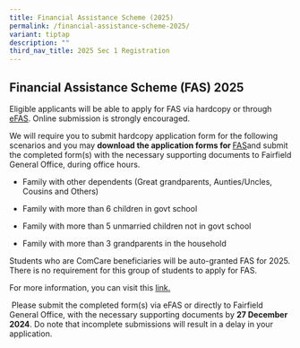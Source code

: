 ```yaml
---
title: Financial Assistance Scheme (2025)
permalink: /financial-assistance-scheme-2025/
variant: tiptap
description: ""
third_nav_title: 2025 Sec 1 Registration
---
```

<h2>Financial Assistance Scheme (FAS) 2025</h2>
<p>Eligible applicants will be able to apply for FAS via hardcopy or through
<a href="https://go.gov.sg/moe-efas" rel="noopener nofollow" target="_blank">eFAS</a>. Online submission is strongly encouraged.&nbsp;</p>
<p>We will require you to submit hardcopy application form for the following
scenarios and you may <strong>download the application forms for </strong>
<a href="/files/Parents/2024_MOE_FAS_Application_Form.pdf" rel="noopener nofollow" target="_blank">FAS</a>and submit the completed form(s) with the necessary supporting
documents to Fairfield General Office, during office hours.&nbsp;</p>
<ul>
<li>
<p>Family with other dependents (Great grandparents, Aunties/Uncles, Cousins
and Others)&nbsp;</p>
</li>
<li>
<p>Family with more than 6 children in govt school&nbsp;</p>
</li>
<li>
<p>Family with more than 5 unmarried children not in govt school&nbsp;</p>
</li>
<li>
<p>Family with more than 3 grandparents in the household&nbsp;</p>
</li>
</ul>
<p>Students who are ComCare beneficiaries will be auto-granted FAS for 2025.
There is no requirement for this group of students to apply for FAS.&nbsp;</p>
<p>For more information, you can visit this <a href="https://www.moe.gov.sg/financial-matters/financial-assistance" rel="noopener nofollow" target="_blank">link</a><u>.</u>
</p>
<p>&nbsp;Please submit the completed form(s) via eFAS or directly to Fairfield
General Office, with the necessary supporting documents by <strong>27 December 2024</strong>.
Do note that incomplete submissions will result in a delay in your application.&nbsp;</p>